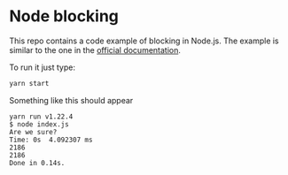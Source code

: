 # Node blocking

This repo contains a code example of blocking in Node.js. The example is similar to the one in the [official documentation](https://nodejs.org/en/docs/guides/blocking-vs-non-blocking/).

To run it just type:

```bash
yarn start
```

Something like this should appear

```
yarn run v1.22.4
$ node index.js
Are we sure?
Time: 0s  4.092307 ms
2186
2186
Done in 0.14s.
```